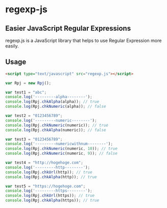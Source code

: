 regexp-js
=========

## Easier JavaScript Regular Expressions

regexp.js is a JavaScript library that helps to use Regular Expression more easily.

## Usage

```HTML
<script type="text/javascript" src="regexp.js"></script>
```

```javascript
var Rpj = new Rpj();

var test1 = "abc";
console.log('---------alpha--------');
console.log(Rpj.chkAlpha(alpha)); // true
console.log(Rpj.chkNumeric(alpha)); // false

var test2 = "0123456789";
console.log('---------numeric--------');
console.log(Rpj.chkNumeric(numeric)); // true
console.log(Rpj.chkAlpha(numeric)); // false

var test3 = "0123456789";
console.log('---------numericwithnum--------');
console.log(Rpj.chkNumeric(numeric, 10)); // true
console.log(Rpj.chkNumeric(numeric, 9)); // false

var test4 = "http://hogehoge.com";
console.log('---------http--------');
console.log(Rpj.chkUrl(http)); // true
console.log(Rpj.chkAlpha(http)); // true

var test5 = "https://hogehoge.com";
console.log('---------https--------');
console.log(Rpj.chkUrl(https)); // true
console.log(Rpj.chkAlpha(https)); // true
```
